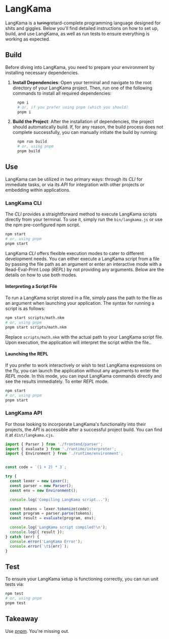 # LangKama

LangKama is a ~~turing~~retard-complete programming language designed for shits and giggles. Below you'll find detailed instructions on how to set up, build, and use LangKama, as well as run tests to ensure everything is working as expected.


## Build

Before diving into LangKama, you need to prepare your environment by installing necessary dependencies.

1. **Install Dependencies**: Open your terminal and navigate to the root directory of your LangKama project. Then, run one of the following commands to install all required dependencies:

    ```bash
      npm i
      # or, if you prefer using pnpm (which you should)
      pnpm i
    ```

2. **Build the Project**: After the installation of dependencies, the project should automatically build. If, for any reason, the build process does not complete successfully, you can manually initiate the build by running:

    ```bash
      npm run build
      # or, using pnpm
      pnpm build
    ```

## Use

LangKama can be utilized in two primary ways: through its _CLI_ for immediate tasks, or via its _API_ for integration with other projects or embedding within applications.

### LangKama CLI

The _CLI_ provides a straightforward method to execute LangKama scripts directly from your terminal. To use it, simply run the `bin/langkama.js` or use the npm pre-configured npm script.

```bash
npm start
# or, using pnpm
pnpm start
```

LangKama _CLI_ offers flexible execution modes to cater to different development needs. You can either execute a LangKama script from a file by passing the file path as an argument or enter an interactive mode with a Read-Eval-Print Loop (_REPL_) by not providing any arguments. Below are the details on how to use both modes.

#### Interpreting a Script File
To run a LangKama script stored in a file, simply pass the path to the file as an argument when launching your application. The syntax for running a script is as follows:

```bash
npm start scripts/math.nkm
# or, using pnpm
pnpm start scripts/math.nkm
```

Replace `scripts/math.nkm` with the actual path to your LangKama script file. Upon execution, the application will interpret the script within the file..

#### Launching the REPL

If you prefer to work interactively or wish to test LangKama expressions on the fly, you can launch the application without any arguments to enter the _REPL_ mode. In this mode, you can input LangKama commands directly and see the results immediately. To enter _REPL_ mode.

```bash
npm start
# or, using pnpm
pnpm start
```

### LangKama API

For those looking to incorporate LangKama's functionality into their projects, the _API_ is accessible after a successful project build. You can find it at `dist/langkama.cjs`.

```ts
import { Parser } from './frontend/parser';
import { evaluate } from './runtime/interpreter';
import { Environment } from './runtime/environment';


const code = `(1 + 2) * 3`;

try {
  const lexer = new Lexer();
  const parser = new Parser();
  const env = new Environment();

  console.log('Compiling LangKama script...');

  const tokens = lexer.tokenize(code);
  const program = parser.parse(tokens);
  const result = evaluate(program, env);

  console.log('LangKama script compiled!\n');
  console.log({ result });
} catch (err) {
  console.error('LangKama Error');
  console.error(`\t${err}`);
}
```

## Test

To ensure your LangKama setup is functioning correctly, you can run unit tests via:

```bash
npm test
# or, using pnpm
pnpm test
```

## Takeaway

Use [pnpm](https://pnpm.io/). You're missing out.